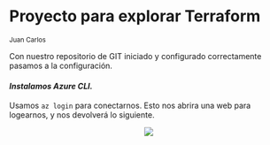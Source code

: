 # Proyecto para explorar Terraform
<sub> Juan Carlos <sub>


Con nuestro repositorio de GIT iniciado y configurado correctamente pasamos a la configuración.

#### _Instalamos Azure CLI._
Usamos `az login` para conectarnos. Esto nos abrira una web para logearnos, y nos devolverá lo siguiente.

<p align="center">
  <img src="https://user-images.githubusercontent.com/80857926/175455045-7dc02e99-eb80-4bca-8c23-b59572195bde.PNG">
</p>
